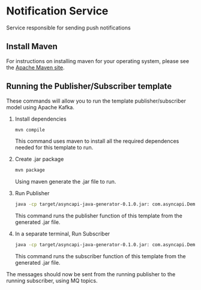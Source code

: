 # Notification Service

Service responsible for sending push notifications

## Install Maven
For instructions on installing maven for your operating system, please see the [Apache Maven site](https://maven.apache.org/install.html).

## Running the Publisher/Subscriber template
These commands will allow you to run the template publisher/subscriber model using Apache Kafka.

1. Install dependencies
    ```sh
    mvn compile
    ```

    This command uses maven to install all the required dependences needed for this template to run.


2. Create .jar package
    ```sh
    mvn package
    ```
    Using maven generate the .jar file to run.

3. Run Publisher
    ```sh
    java -cp target/asyncapi-java-generator-0.1.0.jar: com.asyncapi.DemoProducer
    ```

    This command runs the publisher function of this template from the generated .jar file.


4. In a separate terminal, Run Subscriber
    ```sh
    java -cp target/asyncapi-java-generator-0.1.0.jar: com.asyncapi.DemoSubscriber
    ```

    This command runs the subscriber function of this template from the generated .jar file.


The messages should now be sent from the running publisher to the running subscriber, using MQ topics.
    